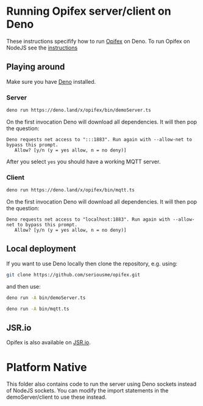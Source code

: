 # Running Opifex server/client on Deno

These instructions specifify how to run [Opifex](README.md) on Deno. To run
Opifex on NodeJS see the [instructions](../node/README.md)

## Playing around

Make sure you have [Deno](https://deno.land) installed.

### Server

```bash
deno run https://deno.land/x/opifex/bin/demoServer.ts
```

On the first invocation Deno will download all dependencies. It will then pop
the question:

```
Deno requests net access to ":::1883". Run again with --allow-net to bypass this prompt.
   Allow? [y/n (y = yes allow, n = no deny)]
```

After you select `yes` you should have a working MQTT server.

### Client

```bash
deno run https://deno.land/x/opifex/bin/mqtt.ts
```

On the first invocation Deno will download all dependencies. It will then pop
the question:

```
Deno requests net access to "localhost:1883". Run again with --allow-net to bypass this prompt.
   Allow? [y/n (y = yes allow, n = no deny)]
```

## Local deployment

If you want to use Deno locally then clone the repository, e.g. using:

```bash
git clone https://github.com/seriousme/opifex.git
```

and then use:

```bash
deno run -A bin/demoServer.ts
```

```bash
deno run -A bin/mqtt.ts
```

## JSR.io

Opifex is also available on [JSR.io](https://jsr.io/@seriousme/opifex).

# Platform Native

This folder also contains code to run the server using Deno sockets instead of
NodeJS sockets. You can modify the import statements in the demoServer/client to
use these instead.
